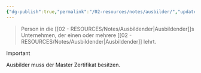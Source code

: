 ```yaml
---
{"dg-publish":true,"permalink":"/02-resources/notes/ausbilder/","updated":"2024-08-11T00:00:36.000+02:00"}
---
```


> Person in die [[02 - RESOURCES/Notes/Ausbildender\|Ausbildender]]s Unternehmen, der einen oder mehrere [[02 - RESOURCES/Notes/Ausbildender\|Ausbildender]] lehrt.

> [!important] 
> Ausbilder muss der Master Zertifikat besitzen.


